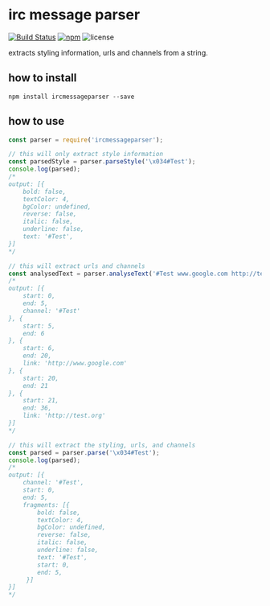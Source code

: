 # irc message parser
[![Build Status](https://travis-ci.org/Bonuspunkt/ircmessageparser.svg?branch=master)](https://travis-ci.org/Bonuspunkt/ircmessageparser) [![npm](https://img.shields.io/npm/v/ircmessageparser.svg)](https://www.npmjs.com/package/ircmessageparser)
![license](https://img.shields.io/npm/l/ircmessageparser.svg)

extracts styling information, urls and channels from a string.

## how to install
```
npm install ircmessageparser --save
```

## how to use
``` js
const parser = require('ircmessageparser');

// this will only extract style information
const parsedStyle = parser.parseStyle('\x034#Test');
console.log(parsed);
/*
output: [{
    bold: false,
    textColor: 4,
    bgColor: undefined,
    reverse: false,
    italic: false,
    underline: false,
    text: '#Test',
}]
*/

// this will extract urls and channels
const analysedText = parser.analyseText('#Test www.google.com http://test.org');
/*
output: [{
    start: 0,
    end: 5,
    channel: '#Test'
}, {
    start: 5,
    end: 6
}, {
    start: 6,
    end: 20,
    link: 'http://www.google.com'
}, {
    start: 20,
    end: 21
}, {
    start: 21,
    end: 36,
    link: 'http://test.org'
}]
*/

// this will extract the styling, urls, and channels
const parsed = parser.parse('\x034#Test');
console.log(parsed);
/*
output: [{
    channel: '#Test',
    start: 0,
    end: 5,
    fragments: [{
        bold: false,
        textColor: 4,
        bgColor: undefined,
        reverse: false,
        italic: false,
        underline: false,
        text: '#Test',
        start: 0,
        end: 5,
     }]
}]
*/
```
